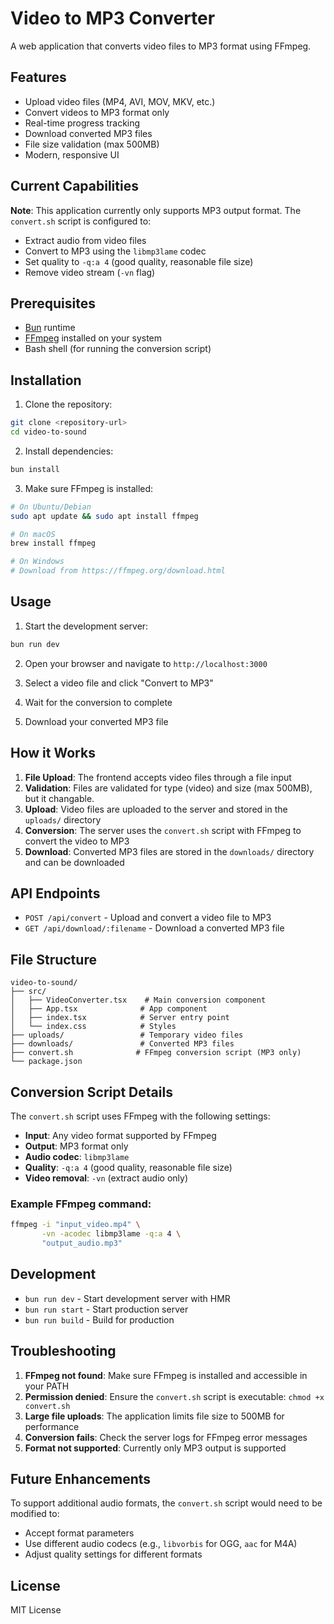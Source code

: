 # Video to MP3 Converter

A web application that converts video files to MP3 format using FFmpeg.

## Features

- Upload video files (MP4, AVI, MOV, MKV, etc.)
- Convert videos to MP3 format only
- Real-time progress tracking
- Download converted MP3 files
- File size validation (max 500MB)
- Modern, responsive UI

## Current Capabilities

**Note**: This application currently only supports MP3 output format. The `convert.sh` script is configured to:

- Extract audio from video files
- Convert to MP3 using the `libmp3lame` codec
- Set quality to `-q:a 4` (good quality, reasonable file size)
- Remove video stream (`-vn` flag)

## Prerequisites

- [Bun](https://bun.sh/) runtime
- [FFmpeg](https://ffmpeg.org/) installed on your system
- Bash shell (for running the conversion script)

## Installation

1. Clone the repository:

```bash
git clone <repository-url>
cd video-to-sound
```

2. Install dependencies:

```bash
bun install
```

3. Make sure FFmpeg is installed:

```bash
# On Ubuntu/Debian
sudo apt update && sudo apt install ffmpeg

# On macOS
brew install ffmpeg

# On Windows
# Download from https://ffmpeg.org/download.html
```

## Usage

1. Start the development server:

```bash
bun run dev
```

2. Open your browser and navigate to `http://localhost:3000`

3. Select a video file and click "Convert to MP3"

4. Wait for the conversion to complete

5. Download your converted MP3 file

## How it Works

1. **File Upload**: The frontend accepts video files through a file input
2. **Validation**: Files are validated for type (video) and size (max 500MB), but it changable.
3. **Upload**: Video files are uploaded to the server and stored in the `uploads/` directory
4. **Conversion**: The server uses the `convert.sh` script with FFmpeg to convert the video to MP3
5. **Download**: Converted MP3 files are stored in the `downloads/` directory and can be downloaded

## API Endpoints

- `POST /api/convert` - Upload and convert a video file to MP3
- `GET /api/download/:filename` - Download a converted MP3 file

## File Structure

```
video-to-sound/
├── src/
│   ├── VideoConverter.tsx    # Main conversion component
│   ├── App.tsx              # App component
│   ├── index.tsx            # Server entry point
│   └── index.css            # Styles
├── uploads/                 # Temporary video files
├── downloads/               # Converted MP3 files
├── convert.sh              # FFmpeg conversion script (MP3 only)
└── package.json
```

## Conversion Script Details

The `convert.sh` script uses FFmpeg with the following settings:

- **Input**: Any video format supported by FFmpeg
- **Output**: MP3 format only
- **Audio codec**: `libmp3lame`
- **Quality**: `-q:a 4` (good quality, reasonable file size)
- **Video removal**: `-vn` (extract audio only)

### Example FFmpeg command:

```bash
ffmpeg -i "input_video.mp4" \
       -vn -acodec libmp3lame -q:a 4 \
       "output_audio.mp3"
```

## Development

- `bun run dev` - Start development server with HMR
- `bun run start` - Start production server
- `bun run build` - Build for production

## Troubleshooting

1. **FFmpeg not found**: Make sure FFmpeg is installed and accessible in your PATH
2. **Permission denied**: Ensure the `convert.sh` script is executable: `chmod +x convert.sh`
3. **Large file uploads**: The application limits file size to 500MB for performance
4. **Conversion fails**: Check the server logs for FFmpeg error messages
5. **Format not supported**: Currently only MP3 output is supported

## Future Enhancements

To support additional audio formats, the `convert.sh` script would need to be modified to:

- Accept format parameters
- Use different audio codecs (e.g., `libvorbis` for OGG, `aac` for M4A)
- Adjust quality settings for different formats

## License

MIT License
